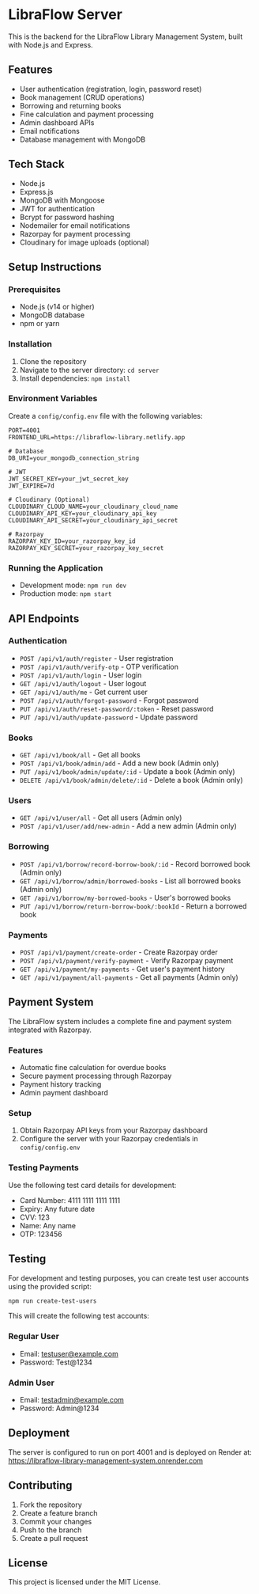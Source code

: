# LibraFlow Server

This is the backend for the LibraFlow Library Management System, built with Node.js and Express.

## Features
- User authentication (registration, login, password reset)
- Book management (CRUD operations)
- Borrowing and returning books
- Fine calculation and payment processing
- Admin dashboard APIs
- Email notifications
- Database management with MongoDB

## Tech Stack
- Node.js
- Express.js
- MongoDB with Mongoose
- JWT for authentication
- Bcrypt for password hashing
- Nodemailer for email notifications
- Razorpay for payment processing
- Cloudinary for image uploads (optional)

## Setup Instructions

### Prerequisites
- Node.js (v14 or higher)
- MongoDB database
- npm or yarn

### Installation
1. Clone the repository
2. Navigate to the server directory: `cd server`
3. Install dependencies: `npm install`

### Environment Variables
Create a `config/config.env` file with the following variables:

```env
PORT=4001
FRONTEND_URL=https://libraflow-library.netlify.app

# Database
DB_URI=your_mongodb_connection_string

# JWT
JWT_SECRET_KEY=your_jwt_secret_key
JWT_EXPIRE=7d

# Cloudinary (Optional)
CLOUDINARY_CLOUD_NAME=your_cloudinary_cloud_name
CLOUDINARY_API_KEY=your_cloudinary_api_key
CLOUDINARY_API_SECRET=your_cloudinary_api_secret

# Razorpay
RAZORPAY_KEY_ID=your_razorpay_key_id
RAZORPAY_KEY_SECRET=your_razorpay_key_secret
```

### Running the Application
- Development mode: `npm run dev`
- Production mode: `npm start`

## API Endpoints

### Authentication
- `POST /api/v1/auth/register` - User registration
- `POST /api/v1/auth/verify-otp` - OTP verification
- `POST /api/v1/auth/login` - User login
- `GET /api/v1/auth/logout` - User logout
- `GET /api/v1/auth/me` - Get current user
- `POST /api/v1/auth/forgot-password` - Forgot password
- `PUT /api/v1/auth/reset-password/:token` - Reset password
- `PUT /api/v1/auth/update-password` - Update password

### Books
- `GET /api/v1/book/all` - Get all books
- `POST /api/v1/book/admin/add` - Add a new book (Admin only)
- `PUT /api/v1/book/admin/update/:id` - Update a book (Admin only)
- `DELETE /api/v1/book/admin/delete/:id` - Delete a book (Admin only)

### Users
- `GET /api/v1/user/all` - Get all users (Admin only)
- `POST /api/v1/user/add/new-admin` - Add a new admin (Admin only)

### Borrowing
- `POST /api/v1/borrow/record-borrow-book/:id` - Record borrowed book (Admin only)
- `GET /api/v1/borrow/admin/borrowed-books` - List all borrowed books (Admin only)
- `GET /api/v1/borrow/my-borrowed-books` - User's borrowed books
- `PUT /api/v1/borrow/return-borrow-book/:bookId` - Return a borrowed book

### Payments
- `POST /api/v1/payment/create-order` - Create Razorpay order
- `POST /api/v1/payment/verify-payment` - Verify Razorpay payment
- `GET /api/v1/payment/my-payments` - Get user's payment history
- `GET /api/v1/payment/all-payments` - Get all payments (Admin only)

## Payment System
The LibraFlow system includes a complete fine and payment system integrated with Razorpay.

### Features
- Automatic fine calculation for overdue books
- Secure payment processing through Razorpay
- Payment history tracking
- Admin payment dashboard

### Setup
1. Obtain Razorpay API keys from your Razorpay dashboard
2. Configure the server with your Razorpay credentials in `config/config.env`

### Testing Payments
Use the following test card details for development:
- Card Number: 4111 1111 1111 1111
- Expiry: Any future date
- CVV: 123
- Name: Any name
- OTP: 123456

## Testing

For development and testing purposes, you can create test user accounts using the provided script:

```bash
npm run create-test-users
```

This will create the following test accounts:

### Regular User
- Email: testuser@example.com
- Password: Test@1234

### Admin User
- Email: testadmin@example.com
- Password: Admin@1234

## Deployment
The server is configured to run on port 4001 and is deployed on Render at:
https://libraflow-library-management-system.onrender.com

## Contributing
1. Fork the repository
2. Create a feature branch
3. Commit your changes
4. Push to the branch
5. Create a pull request

## License
This project is licensed under the MIT License.